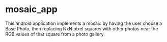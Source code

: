 # mosaic_app

This android application implements a mosaic by having the user choose a Base Photo,
then replacing NxN pixel squares with other photos near the RGB values of that square
from a photo gallery.
